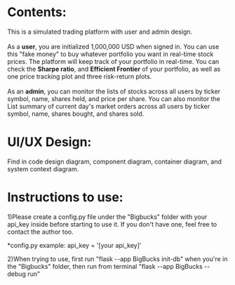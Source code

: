 # Contents:
This is a simulated trading platform with user and admin design. 
<br>
<br>
As a **user**, you are initialized 1,000,000 USD when signed in. You can use this "fake money" to buy whatever portfolio you want in real-time stock prices. The platform will keep track of your portfolio in real-time. You can check the **Sharpe ratio**, and **Efficient Frontier** of your portfolio, as well as one price tracking plot and three risk-return plots.
<br>
<br>
As an **admin**, you can monitor the lists of stocks across all users by ticker symbol, name, shares held, and price per share. You can also monitor the List summary of current day's market orders across all users by ticker symbol, name, shares bought, and shares sold.

# UI/UX Design:
Find in code design diagram, component diagram, container diagram, and system context diagram.

# Instructions to use:

1)Please create a config.py file under the "Bigbucks" folder with your api_key inside before starting to use it. If you don't have one, feel free to contact the author too.

*config.py example: api_key = '[your api_key]'

2)When trying to use, first run "flask --app BigBucks init-db" when you're in the "Bigbucks" folder, then run from terminal "flask --app BigBucks --debug run"
